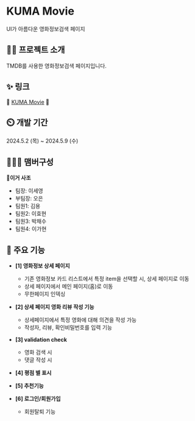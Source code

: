 <h1> KUMA Movie </h1>
UI가 아름다운 영화정보검색 페이지

## 👨‍🏫 프로젝트 소개
TMDB를 사용한 영화정보검색 페이지입니다. 
## ✨ 링크
🧸 [KUMA Movie](https://r-kimyong.github.io/KUMAmovie/) 🧸

## ⏲️ 개발 기간
2024.5.2 (목) ~ 2024.5.9 (수)

## 🧑‍🤝‍🧑 맴버구성
💸**이거 사조**
- 팀장: 이세영
- 부팀장: 오은
- 팀원1: 김용
- 팀원2: 이효현
- 팀원3: 박채수
- 팀원4: 이가현
  
## 📌 주요 기능
- **[1] 영화정보 상세 페이지**
    - 기존 영화정보 카드 리스트에서 특정 item을 선택할 시, 상세 페이지로 이동
    - 상세 페이지에서 메인 페이지(홈)로 이동
    - 무한페이지 인덱싱
      
- **[2] 상세 페이지 영화 리뷰 작성 기능**
    - 상세페이지에서 특정 영화에 대해 의견을 작성 가능
    - 작성자, 리뷰, 확인비밀번호를 입력 기능
      
- **[3] validation check**
    - 영화 검색 시
    - 댓글 작성 시
      
- **[4] 평점 별 표시**
  
- **[5] 추천기능**
  
- **[6] 로그인/회원가입**
   - 회원탈퇴 기능 
